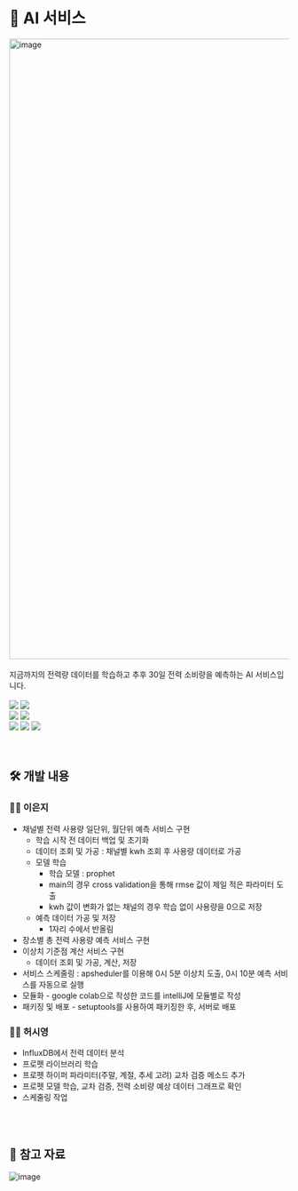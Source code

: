 # 🤖 AI 서비스
<img width="1117" alt="image" src="https://github.com/nhnacademy-aiot1-5/ai-service/assets/98167706/12c79f7e-f0a5-4662-bdca-8bd58ff9c919">
<br>
<br>
지금까지의 전력량 데이터를 학습하고 추후 30일 전력 소비량을 예측하는 AI 서비스입니다.
<br>
<br>
<div>
<img src="https://img.shields.io/badge/python-3776AB?style=for-the-badge&logo=python&logoColor=white">
<img src="https://img.shields.io/badge/prophet-3D5A96?style=for-the-badge&logo=prophet&logoColor=white">
<br>
<img src="https://img.shields.io/badge/mysql-4479A1?style=for-the-badge&logo=mysql&logoColor=white">
<img src="https://img.shields.io/badge/influxdb-22ADF6?style=for-the-badge&logo=influxdb&logoColor=white">
<br>
<img src="https://img.shields.io/badge/git-F05032?style=for-the-badge&logo=git&logoColor=white">
<img src="https://img.shields.io/badge/github-181717?style=for-the-badge&logo=github&logoColor=white">
<img src="https://img.shields.io/badge/nhncloud-2B5CDE?style=for-the-badge&logo=cloudera&logoColor=white">
</div>
<br>
<br>

## 🛠️ 개발 내용
### 👩‍💻 이은지
- 채널별 전력 사용량 일단위, 월단위 예측 서비스 구현
  - 학습 시작 전 데이터 백업 및 초기화
  - 데이터 조회 및 가공 : 채널별 kwh 조회 후 사용량 데이터로 가공
  - 모델 학습
    - 학습 모델 : prophet
    - main의 경우 cross validation을 통해 rmse 값이 제일 적은 파라미터 도출
    - kwh 값이 변화가 없는 채널의 경우 학습 없이 사용량을 0으로 저장
  - 예측 데이터 가공 및 저장
    - 1자리 수에서 반올림
- 장소별 총 전력 사용량 예측 서비스 구현
- 이상치 기준점 계산 서비스 구현
  - 데이터 조회 및 가공, 계산, 저장
- 서비스 스케줄링 : apsheduler를 이용해 0시 5분 이상치 도출, 0시 10분 예측 서비스를 자동으로 실행
- 모듈화 - google colab으로 작성한 코드를 intelliJ에 모듈별로 작성
- 패키징 및 배포 - setuptools를 사용하여 패키징한 후, 서버로 배포

### 👨‍💻 허시영
- InfluxDB에서 전력 데이터 분석
- 프로펫 라이브러리 학습
- 프로펫 하이퍼 파라미터(주말, 계절, 추세 고려) 교차 검증 메소드 추가
- 프로펫 모델 학습, 교차 검증, 전력 소비량 예상 데이터 그래프로 확인
- 스케줄링 작업
<br>
<br>

## 📄 참고 자료
![image](https://github.com/nhnacademy-aiot1-5/ai-service/assets/78470571/a5a8384a-16bb-472d-9836-a833b4ffa936)
